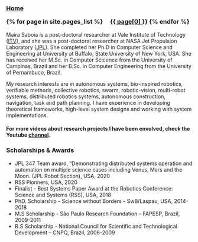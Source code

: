 
<h3 class="masthead-title">
<a href="/" title="Home">Home</a>



{% for page in site.pages_list %}
  &nbsp;&nbsp;&nbsp;
  <a href="{{ page[1]  }}">{{ page[0] }}</a>
{% endfor %}
</h3>



Maira Saboia is a post-doctoral researcher at Vale Institute of Technology ([ITV](http://www.itv.org/en/)), and she was a post-doctoral researcher at NASA Jet Propulsion Laboratory ([JPL](https://www.jpl.nasa.gov/)). She completed her Ph.D in Computer Science and Engineering at University at Buffalo, State University of New York, USA. She has received her M.Sc. in Computer Scicence from the University of Campinas, Brazil and her B.Sc. in Computer Engineering from the University of Pernambuco, Brazil.


My research interests are in autonomous systems, bio-inspired robotics, verifiable methods, collective robotics, swarm, robotic-vision, multi-robot systems, distributed robotics systems, autonomous construction, navigation, task and path planning. I have experience in developing theoretical frameworks, high-level system designs and working with system implementations.

#### For more videos about research projects I have been envolved, check the Youtube [channel](https://www.youtube.com/user/Amarelinda).


### Scholarships & Awards
- JPL 347 Team award, “Demonstrating distributed systems operation and automation on multiple science cases including Venus, Mars and the Moon. (JPL Robot Section), USA, 2020
- RSS Pionners, USA, 2020
- Finalist - Best Systems Paper Award at the Robotics Conference: Science and Systems (RSS), USA, 2018
- PhD. Scholarship - Science without Borders - SwB/Laspau, USA, 2014-2018
- M.S Scholarship - São Paulo Research Foundation – FAPESP, Brazil, 2009-2011
- B.S Scholarship - National Council for Scientific and Technological Development – CNPQ, Brazil, 2006-2009



